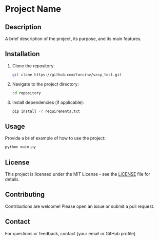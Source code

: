 # Project Name

## Description
A brief description of the project, its purpose, and its main features.

## Installation
1. Clone the repository:
   ```sh
   git clone https://github.com/turcinv/vasp_test.git
   ```
2. Navigate to the project directory:
   ```sh
   cd repository
   ```
3. Install dependencies (if applicable):
   ```sh
   pip install -r requirements.txt
   ```

## Usage
Provide a brief example of how to use the project:
```sh
python main.py
```

## License
This project is licensed under the MIT License - see the [LICENSE](LICENSE) file for details.

## Contributing
Contributions are welcome! Please open an issue or submit a pull request.

## Contact
For questions or feedback, contact [your email or GitHub profile].

